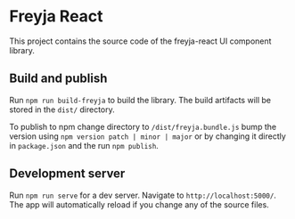 # Freyja React

This project contains the source code of the freyja-react UI component library.

## Build and publish

Run `npm run build-freyja` to build the library. The build artifacts will be stored in the `dist/` directory.

To publish to npm change directory to `/dist/freyja.bundle.js` bump the version using `npm version patch | minor | major` or by changing it directly in `package.json` and the run `npm publish`.

## Development server

Run `npm run serve` for a dev server. Navigate to `http://localhost:5000/`. The app will automatically reload if you change any of the source files.
